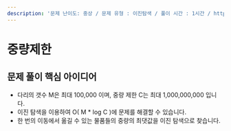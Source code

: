 ```yaml
---
description: '문제 난이도: 중상 / 문제 유형 : 이진탐색 / 풀이 시간 : 1시간 / https://www.acmicpc.net/problem/1939'
---
```


# 중량제한

## 문제 풀이 핵심 아이디어

* 다리의 갯수 M은 최대 100,000 이며, 중량 제한 C는 최대 1,000,000,000 입니다.
* 이진 탐색을 이용하여 O\( M \* log C \)에 문제를 해결할 수 있습니다.
* 한 번의 이동에서 옮길 수 있는 물품들의 중량의 최댓값을 이진 탐색으로 찾습니다.

```text

```

